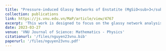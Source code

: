 ```yaml
---
title: "Pressure-induced Glassy Networks of Enstatite (MgSiO<sub>3</sub>) and Forsterite (Mg<sub>2</sub>SiO<sub>4</sub>)"
collection: publications
link: https://js.vnu.edu.vn/MaP/article/view/4767
excerpt: 'This work is designed to focus on the glassy network analysis and visualizing the cluster and subnets formation, the rich set of bond-, edge-, and face-sharing linkages. The correlation between the degree of polymerization and linkages forming is apparently indicated. The distribution of SiO<sub>x</sub> clusters is computed to determine the polymerization characteristic and Mg-rich region. The distribution of BOs, NBOs, and FOs also are investigated to prove the behavior of Mg<sup>2+</sup> incorporating into the -Si-O- network. Polyhedral units, clusters, and subnets are vividly visualized so as to have a better understanding of cluster merging. Besides, in this work, we have also clarified the distribution of edge-sharing and face-sharing subnets/network between Si-Si and Mg-Si species.'
date: 2023-03-27
venue: 'VNU Journal of Science: Mathematics - Physics'
citationurl: '/files/nguyen23vnu.bib'
paperurl: '/files/nguyen23vnu.pdf'
---
```


